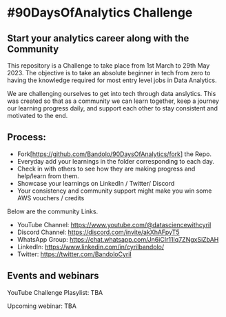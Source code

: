 # #90DaysOfAnalytics Challenge
## Start your analytics career along with the Community

This repository is a Challenge to take place from 1st March to 29th May 2023. The objective is to take an absolute beginner in tech from zero to having the knowledge required for most entry level jobs in Data Analytics.

We are challenging ourselves to get into tech through data anslytics. This was created so that as a community we can learn together, keep a journey our learning progress daily, and support each other to stay consistent and motivated to the end.


## Process:
- Fork[https://github.com/Bandolo/90DaysOfAnalytics/fork] the Repo.
- Everyday add your learnings in the folder corresponding to each day.
- Check in with others to see how they are making progress and help/learn from them.
- Showcase your learnings on LinkedIn / Twitter/ Discord
- Your consistency and community support might make you win some AWS vouchers / credits


Below are the community Links.

- YouTube Channel: https://www.youtube.com/@datasciencewithcyril
- Discord Channel: https://discord.com/invite/akXhAFpyT5
- WhatsApp Group: https://chat.whatsapp.com/Jn6iCIr11Iq7ZNgxSiZbAH
- LinkedIn: https://www.linkedin.com/in/cyrilbandolo/
- Twitter: https://twitter.com/BandoloCyril


## Events and webinars

YouTube Challenge Plasylist:
TBA

Upcoming webinar:
TBA
